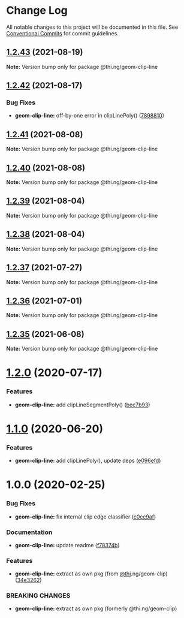 # Change Log

All notable changes to this project will be documented in this file.
See [Conventional Commits](https://conventionalcommits.org) for commit guidelines.

## [1.2.43](https://github.com/thi-ng/umbrella/compare/@thi.ng/geom-clip-line@1.2.42...@thi.ng/geom-clip-line@1.2.43) (2021-08-19)

**Note:** Version bump only for package @thi.ng/geom-clip-line





## [1.2.42](https://github.com/thi-ng/umbrella/compare/@thi.ng/geom-clip-line@1.2.41...@thi.ng/geom-clip-line@1.2.42) (2021-08-17)


### Bug Fixes

* **geom-clip-line:** off-by-one error in clipLinePoly() ([7898810](https://github.com/thi-ng/umbrella/commit/7898810244a7a4e4cba43c7ec0bedc095e1f4be4))





## [1.2.41](https://github.com/thi-ng/umbrella/compare/@thi.ng/geom-clip-line@1.2.40...@thi.ng/geom-clip-line@1.2.41) (2021-08-08)

**Note:** Version bump only for package @thi.ng/geom-clip-line





## [1.2.40](https://github.com/thi-ng/umbrella/compare/@thi.ng/geom-clip-line@1.2.39...@thi.ng/geom-clip-line@1.2.40) (2021-08-08)

**Note:** Version bump only for package @thi.ng/geom-clip-line





## [1.2.39](https://github.com/thi-ng/umbrella/compare/@thi.ng/geom-clip-line@1.2.38...@thi.ng/geom-clip-line@1.2.39) (2021-08-04)

**Note:** Version bump only for package @thi.ng/geom-clip-line





## [1.2.38](https://github.com/thi-ng/umbrella/compare/@thi.ng/geom-clip-line@1.2.37...@thi.ng/geom-clip-line@1.2.38) (2021-08-04)

**Note:** Version bump only for package @thi.ng/geom-clip-line





## [1.2.37](https://github.com/thi-ng/umbrella/compare/@thi.ng/geom-clip-line@1.2.36...@thi.ng/geom-clip-line@1.2.37) (2021-07-27)

**Note:** Version bump only for package @thi.ng/geom-clip-line





## [1.2.36](https://github.com/thi-ng/umbrella/compare/@thi.ng/geom-clip-line@1.2.35...@thi.ng/geom-clip-line@1.2.36) (2021-07-01)

**Note:** Version bump only for package @thi.ng/geom-clip-line





## [1.2.35](https://github.com/thi-ng/umbrella/compare/@thi.ng/geom-clip-line@1.2.34...@thi.ng/geom-clip-line@1.2.35) (2021-06-08)

**Note:** Version bump only for package @thi.ng/geom-clip-line





# [1.2.0](https://github.com/thi-ng/umbrella/compare/@thi.ng/geom-clip-line@1.1.4...@thi.ng/geom-clip-line@1.2.0) (2020-07-17)


### Features

* **geom-clip-line:** add clipLineSegmentPoly() ([bec7b93](https://github.com/thi-ng/umbrella/commit/bec7b93f13450a02ca62995992d1f488d2ff24be))





# [1.1.0](https://github.com/thi-ng/umbrella/compare/@thi.ng/geom-clip-line@1.0.19...@thi.ng/geom-clip-line@1.1.0) (2020-06-20)


### Features

* **geom-clip-line:** add clipLinePoly(), update deps ([e096efd](https://github.com/thi-ng/umbrella/commit/e096efdbe71549a781daa5b154c47e5e0eea33d1))





# 1.0.0 (2020-02-25)


### Bug Fixes

* **geom-clip-line:** fix internal clip edge classifier ([c0cc9af](https://github.com/thi-ng/umbrella/commit/c0cc9af93293b3e68e9d5724874039e16bd6835e))


### Documentation

* **geom-clip-line:** update readme ([f78374b](https://github.com/thi-ng/umbrella/commit/f78374bec7dfe6227faaf699ab51e9a129ade922))


### Features

* **geom-clip-line:** extract as own pkg (from [@thi](https://github.com/thi).ng/geom-clip) ([34e3262](https://github.com/thi-ng/umbrella/commit/34e3262f8784df44f4adb729110d37513fccdfb3))


### BREAKING CHANGES

* **geom-clip-line:** extract as own pkg (formerly @thi.ng/geom-clip)
